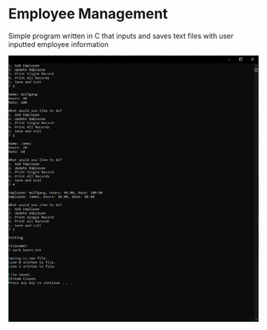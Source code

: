 # Employee Management

Simple program written in C that inputs and saves text files with user inputted employee information


![example](https://raw.githubusercontent.com/wkohl/employee_management/master/example.PNG)
